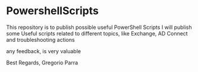 # PowershellScripts
This repository is to publish possible useful PowerShell Scripts
I will publish some Useful scripts related to different topics, like Exchange, AD Connect
and troubleshooting actions

any feedback, is very valuable

Best Regards,
Gregorio Parra
